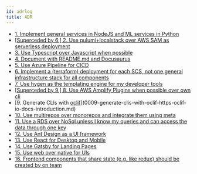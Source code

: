 ```yaml
---
id: adrlog
title: ADR
---
```


* [1. Implement general services in NodeJS and ML services in Python](0001-implement-general-services-in-nodejs-and-ml-services-in-python.md)
* [[Superceded by 6.] 2. Use pulumi+localstack over AWS SAM as serverless deployment](0002-use-pulumi-localstack-over-aws-sam-as-serverless-deployment.md)
* [3. Use Typescript over Javascript when possible](0003-use-typescript-over-javascript-when-possible.md)
* [4. Document with README.md and Docusaurus](0004-document-with-readme-md-and-docusaurus.md)
* [5. Use Azure Pipeline for CICD](0005-use-azure-pipeline-for-cicd.md)
* [6. Implement a (terraform) deployment for each SCS, not one general infrastructure stack for all components](0006-implement-a-terraform-deployment-for-each-scs-not-one-general-infrastructure-stack-for-all-components.md)
* [7. Use hygen as the templating engine for my developer tools](0007-use-hygen-as-the-templating-engine-for-my-developer-tools.md)
* [[Superceded by 9.] 8. Use AWS Amplify Plugins when possible over own cli](0008-use-aws-amplify-plugins-when-possible-over-own-cli.md)
* [9. Generate CLIs with [oclif](https://oclif.io/docs/introduction)](0009-generate-clis-with-oclif-https-oclif-io-docs-introduction.md)
* [10. Use multirepos over monorepos and integrate them using meta](0010-use-multirepos-over-monorepos.md)
* [11. Use a RDS over NoSql unless I know my queries and can access the data through one key](0011-use-a-rds-over-nosql-unless-i-know-my-queries-and-can-access-the-data-through-one-key.md)
* [12. Use Ant Design as a UI framework](0012-use-ant-design-as-a-ui-framework.md)
* [13. Use React for Desktop and Mobile](0013-use-react-for-desktop-and-mobile.md)
* [14. Use Gatsby for Landing Pages](0014-use-gatsby-for-landing-pages.md)
* [15. Use web over native for UIs](0015-use-web-over-native-for-uis.md)
* [16. Frontend components that share state (e.g. like redux) should be created by on team](0016-frontend-components-that-share-state-e-g-like-redux-should-be-created-by-on-team.md)
